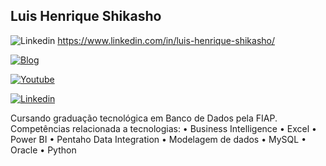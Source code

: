 
<h2>Luis Henrique Shikasho</h2> 

![Linkedin](https://img.shields.io/badge/Linkedin-blue?style=for-the-badge&logo=Linkedin)
https://www.linkedin.com/in/luis-henrique-shikasho/

<p dir="auto"><a href="https://olha.la/ilovecode" rel="nofollow"><img src="https://camo.githubusercontent.com/d5a66299aed7d4139444790dcd446398b61ef40c71bbc77c18c2ee2eb2ef1199/68747470733a2f2f696d672e736869656c64732e696f2f62616467652f426c6f672d626c75652e7376673f7374796c653d666f722d7468652d6261646765266c6f676f3d776f72647072657373" alt="Blog" data-canonical-src="https://img.shields.io/badge/Blog-blue.svg?style=for-the-badge&amp;logo=wordpress" style="max-width: 100%;"></a>

  <a href="https://www.youtube.com/channel/UChoveUE94dFSAPfPiJhFsew" rel="nofollow"><img src="https://camo.githubusercontent.com/f387fce55c376fbbcdc5c7e72b89def84cad44734bdb7e8a96bc112547ee2766/68747470733a2f2f696d672e736869656c64732e696f2f62616467652f596f75747562652d7265642e7376673f7374796c653d666f722d7468652d6261646765266c6f676f3d796f7574756265" alt="Youtube" data-canonical-src="https://img.shields.io/badge/Youtube-red.svg?style=for-the-badge&amp;logo=youtube" style="max-width: 100%;"></a>

  <a href="https://www.linkedin.com/in/paulorogerio/" rel="nofollow"><img src="https://camo.githubusercontent.com/b25bf390ad33703fd2c168e117d4bc7f6091b2c96a1aba5fa320f0a8409171a0/68747470733a2f2f696d672e736869656c64732e696f2f62616467652f4c696e6b6564496e2d626c75653f7374796c653d666f722d7468652d6261646765266c6f676f3d4c696e6b6564696e" alt="Linkedin" data-canonical-src="https://img.shields.io/badge/LinkedIn-blue?style=for-the-badge&amp;logo=Linkedin" style="max-width: 100%;"></a></p>
</p>

Cursando graduação tecnológica em Banco de Dados pela FIAP.
Competências relacionada a tecnologias:
• Business Intelligence
• Excel
• Power BI
• Pentaho Data Integration
• Modelagem de dados
• MySQL
• Oracle
• Python








<!--
**henrique819/henrique819** is a ✨ _special_ ✨ repository because its `README.md` (this file) appears on your GitHub profile.

Here are some ideas to get you started:

- 🔭 I’m currently working on ...
- 🌱 I’m currently learning ...
- 👯 I’m looking to collaborate on ...
- 🤔 I’m looking for help with ...
- 💬 Ask me about ...
- 📫 How to reach me: ...
- 😄 Pronouns: ...
- ⚡ Fun fact: ...
-->
